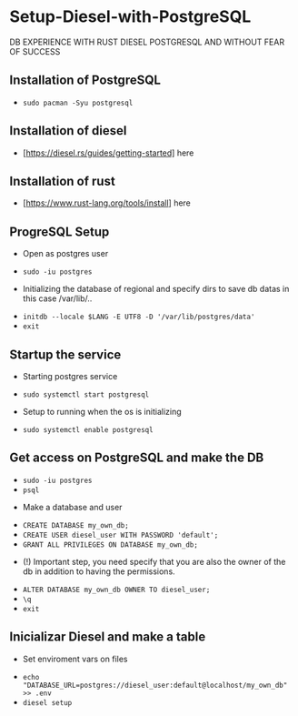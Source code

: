# Setup-Diesel-with-PostgreSQL

DB EXPERIENCE WITH RUST DIESEL POSTGRESQL AND WITHOUT FEAR OF SUCCESS


 ## Installation of PostgreSQL
 * `sudo pacman -Syu postgresql`

 ## Installation of diesel
 * [https://diesel.rs/guides/getting-started] here

 ## Installation of rust
 * [https://www.rust-lang.org/tools/install] here


 ## ProgreSQL Setup
 * Open as postgres user
 - `sudo -iu postgres`
 * Initializing the database of regional and specify dirs to save db datas in this case /var/lib/..
 - `initdb --locale $LANG -E UTF8 -D '/var/lib/postgres/data'`
 - `exit`


 ## Startup the service
 * Starting postgres service
 - `sudo systemctl start postgresql`
 * Setup to running when the os is initializing
 - `sudo systemctl enable postgresql`


 ## Get access on PostgreSQL and make the DB
 - `sudo -iu postgres`
 - `psql`
 * Make a database and user
 - `CREATE DATABASE my_own_db;`
 - `CREATE USER diesel_user WITH PASSWORD 'default';`
 - `GRANT ALL PRIVILEGES ON DATABASE my_own_db;`
 * \(!\) Important step, you need specify that you are also the owner of the db in addition to having the permissions.
 - `ALTER DATABASE my_own_db OWNER TO diesel_user;`
 - `\q`
 - `exit`

 ## Inicializar Diesel and make a table
 * Set enviroment vars on files
 - `echo "DATABASE_URL=postgres://diesel_user:default@localhost/my_own_db" >> .env`
 - `diesel setup`
